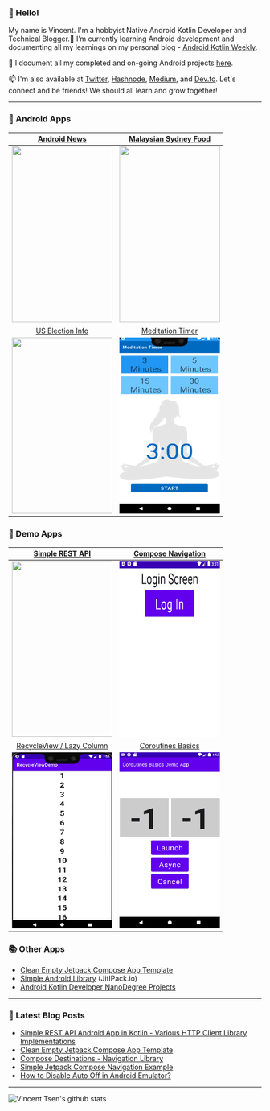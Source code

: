 ### 👋 Hello!

My name is Vincent. I'm a hobbyist Native Android Kotlin Developer and Technical Blogger.🌱 I’m currently learning Android development and documenting all my learnings on my personal blog - [Android Kotlin Weekly](https://vtsen.hashnode.dev/).

💞️ I document all my completed and on-going Android projects [here](https://vtsen.hashnode.dev/projects).

📫 I'm also available at [Twitter](https://twitter.com/vinchamp77), [Hashnode](https://hashnode.com/@vtsen), [Medium](https://vtsen.medium.com/), and [Dev.to](https://dev.to/vtsen). Let's connect and be friends! We should all learn and grow together!


---
### 📱 Android Apps

[Android News](https://github.com/vinchamp77/AndroidNews) | [Malaysian Sydney Food](https://github.com/vinchamp77/MalaysianSydneyFood)
:-------------------------:|:-------------------------:
<img src="https://github.com/vinchamp77/AndroidNews/blob/master/screenshots/Android_News_Overview.gif" width="200" height="350" /> | <img src="https://github.com/vinchamp77/MalaysianSydneyFood/blob/master/app/src/main/malaysian_sydney_food_app.gif" width="200" height="350" /> 
[US Election Info](https://github.com/vinchamp77/USElectionInfo) | [Meditation Timer](https://github.com/vinchamp77/MeditationTimer)
<img src="https://github.com/vinchamp77/USElectionInfo/blob/master/app/src/main/completed_android_kotlin_developer_nanodegree_projects_05.gif" width="200" height="350" /> | <img src="https://github.com/vinchamp77/MeditationTimer/blob/master/app/src/main/meditation_timer_screenshot_animation.gif" width="200" height="350" />

### 📱 Demo Apps
[Simple REST API](https://github.com/vinchamp77/Demo_SimpleRestAPI/blob/master/README.md) | [Compose Navigation](https://github.com/vinchamp77/Demo_SimpleNavigationCompose)
:-------------------------:|:-------------------------:
<img src="https://github.com/vinchamp77/Demo_SimpleRestAPI/blob/master/screenshots/Simple_REST_API_Android_App_in_Kotlin_01.gif" width="200" height="350" /> | <img src="https://github.com/vinchamp77/Demo_SimpleNavigationCompose/blob/master/screenshots/Simple_Jetpack_Compose_Navigation_Example_01.gif" width="200" height="350" />
[RecycleView / Lazy Column](https://github.com/vinchamp77/Demo_SimpleRecycleView) | [Coroutines Basics](https://github.com/vinchamp77/Demo_CoroutinesBasics) |
<img src="https://github.com/vinchamp77/Demo_SimpleRecycleView/blob/master/screenshots/Android_RecycleView_Demo_01.gif" width="200" height="350" /> | <img src="https://github.com/vinchamp77/Demo_CoroutinesBasics/blob/master/screenshots/Kotlin_Coroutines_Basics_Simple_Android_App_Demo_01.gif" width="200" height="350" /> |

### 📚 Other Apps
- [Clean Empty Jetpack Compose App Template](https://github.com/vinchamp77/Demo_CleanEmptyCompose)
- [Simple Android Library](https://github.com/vinchamp77/demo-simple-android-lib) (JitIPack.io)
- [Android Kotlin Developer NanoDegree Projects](https://vtsen.hashnode.dev/android-kotlin-developer-nanodegree-projects-review)

---

### 📝 Latest Blog Posts
<!-- BLOG-POST-LIST:START -->
- [Simple REST API Android App in Kotlin - Various HTTP Client Library Implementations](https://vtsen.hashnode.dev/simple-rest-api-android-app-in-kotlin-various-http-client-library-implementations)
- [Clean Empty Jetpack Compose App Template](https://vtsen.hashnode.dev/clean-empty-jetpack-compose-app-template)
- [Compose Destinations - Navigation Library](https://vtsen.hashnode.dev/compose-destinations-navigation-library)
- [Simple Jetpack Compose Navigation Example](https://vtsen.hashnode.dev/simple-jetpack-compose-navigation-example)
- [How to Disable Auto Off in Android Emulator?](https://vtsen.hashnode.dev/how-to-disable-auto-off-in-android-emulator)
<!-- BLOG-POST-LIST:END -->

---

![Vincent Tsen's github stats](https://github-readme-stats.vercel.app/api?username=vinchamp77&show_icons=true&count_private=true&hide=issues,prs)

<!---
vinchamp77/vinchamp77 is a ✨ special ✨ repository because its `README.md` (this file) appears on your GitHub profile.
You can click the Preview link to take a look at your changes.
- 👋 Hi, I’m @vinchamp77
- 👀 I’m interested in ...
- 🌱 I’m currently learning ...
- 💞️ I’m looking to collaborate on ...
- 📫 How to reach me ...
--->
